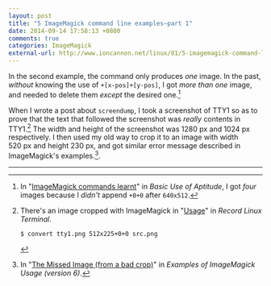 ```yaml
---
layout: post
title: "5 ImageMagick command line examples–part 1"
date: 2014-09-14 17:58:13 +0800
comments: true
categories: ImageMagick
external-url: http://www.ioncannon.net/linux/81/5-imagemagick-command-line-examples-part-1/
---
```


In the second example, the command only produces *one* image.  In the
past, *without* knowing the use of `+[x-pos]+[y-pos]`, I got *more
than one* image, and needed to delete them *except* the desired
one.[^1]

When I wrote a post about `screendump`, I took a screenshot of TTY1 so as to prove that the text that followed the screenshot was *really* contents in TTY1.[^2]  The width and height of the screenshot was 1280 px and 1024 px respectively.  I then used my old way to crop it to an image with width 520 px and height 230 px, and got similar error message described in ImageMagick's examples.[^3].

---
[^1]:
    In "[ImageMagick commands learnt][pp1]" in *Basic Use of Aptitude*,
    I got *four* images because I *didn't* append `+0+0` after
    `640x512`.

[^2]:
    There's an image cropped with ImageMagick in "[Usage][pp2]" in *Record Linux Terminal*.

    <pre class="cli"><code class="UBMono">$ convert tty1.png 512x225+0+0 src.png
    </code></pre>

[^3]:
    In "[The Missed Image (from a bad crop)][err]" in *Examples of ImageMagick Usage (version 6)*.

[pp1]: /blog/2014/06/30/basic-use-of-aptitude/#imagemagick-commands-learnt
[pp2]: /blog/2014/09/14/record-linux-terminal/
[err]: http://www.imagemagick.org/Usage/crop/#crop_missed
